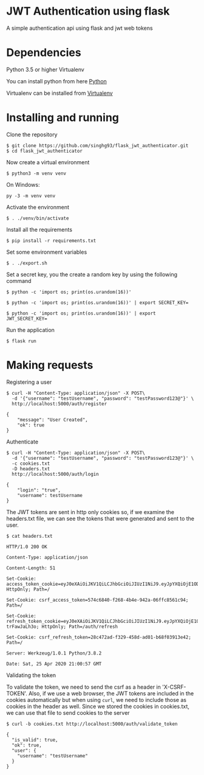 JWT Authentication using flask
==============================

A simple authentication api using flask and jwt web tokens

# Dependencies

Python 3.5 or higher
Virtualenv

You can install python from here 
[Python](https://www.python.org/downloads/)

Virtualenv can be installed from
[Virtualenv](https://virtualenv.pypa.io/en/latest/installation.html)


# Installing and running

Clone the repository
```
$ git clone https://github.com/singhg93/flask_jwt_authenticator.git
$ cd flask_jwt_authenticator
```

Now create a virtual environment

```
$ python3 -m venv venv
```

On Windows:

```
py -3 -m venv venv
```

Activate the environment

```
$ . ./venv/bin/activate
```

Install all the requirements

```
$ pip install -r requirements.txt
```

Set some environment variables

```
$ . ./export.sh
```

Set a secret key, you the create a random key by using the following command

```
$ python -c 'import os; print(os.urandom(16))'
```

```
$ python -c 'import os; print(os.urandom(16))' | export SECRET_KEY=
```
```
$ python -c 'import os; print(os.urandom(16))' | export JWT_SECRET_KEY=
```

Run the application

```
$ flask run
```

# Making requests

Registering a user

```
$ curl -H "Content-Type: application/json" -X POST\
  -d '{"username": "testUsername", "password": "testPassword123@"}' \
  http://localhost:5000/auth/register

{
    "message": "User Created",
    "ok": true
}
```

Authenticate

```
$ curl -H "Content-Type: application/json" -X POST\
  -d '{"username": "testUsername", "password": "testPassword123@"}' \
  -c cookies.txt
  -D headers.txt
  http://localhost:5000/auth/login

{
    "login": "true",
    "username": testUsername
}
```

The JWT tokens are sent in http only cookies so, if we examine the headers.txt file,
we can see the tokens that were generated and sent to the user.

```
$ cat headers.txt

HTTP/1.0 200 OK

Content-Type: application/json

Content-Length: 51

Set-Cookie: access_token_cookie=eyJ0eXAiOiJKV1QiLCJhbGciOiJIUzI1NiJ9.eyJpYXQiOjE1ODc4NDg0NTcsIm5iZiI6MTU4Nzg0ODQ1NywianRpIjoiNjI4N2M4NmYtMmI5MS00ZWI3LTkxNmEtN2UzODUzMTNjMTVjIiwiZXhwIjoxNTg3OTM0ODU3LCJpZGVudGl0eSI6eyJ1c2VybmFtZSI6InRlc3RVc2VybmFtZSJ9LCJmcmVzaCI6dHJ1ZSwidHlwZSI6ImFjY2VzcyIsImNzcmYiOiI1NzRjNjg0MC1mMjY4LTRiNGUtOTQyYS0wNmZmYzg1NjFjOTQifQ.01YxSjdG2b8m8bhF6LLQvaS1nUQEx2QXJ3tBeXxyNYU; HttpOnly; Path=/

Set-Cookie: csrf_access_token=574c6840-f268-4b4e-942a-06ffc8561c94; Path=/

Set-Cookie: refresh_token_cookie=eyJ0eXAiOiJKV1QiLCJhbGciOiJIUzI1NiJ9.eyJpYXQiOjE1ODc4NDg0NTcsIm5iZiI6MTU4Nzg0ODQ1NywianRpIjoiYWY1MjcwZjQtZDg1Mi00NGEyLThiNmUtM2RmZjc2ZTQ4MzRlIiwiZXhwIjoxNTkwNDQwNDU3LCJpZGVudGl0eSI6eyJ1c2VybmFtZSI6InRlc3RVc2VybmFtZSJ9LCJ0eXBlIjoicmVmcmVzaCIsImNzcmYiOiIyOGM0NzJhZC1mMzI5LTQ1OGQtYWQwMS1iNjhmMDM5MTNlNDIifQ.QHJYM4WICuZgfuskzvshBqutcvIAJKh-trFawJaLh3o; HttpOnly; Path=/auth/refresh

Set-Cookie: csrf_refresh_token=28c472ad-f329-458d-ad01-b68f03913e42; Path=/

Server: Werkzeug/1.0.1 Python/3.8.2

Date: Sat, 25 Apr 2020 21:00:57 GMT

```

Validating the token

To validate the token, we need to send the csrf as a header in 
'X-CSRF-TOKEN'. Also, if we use a web browser, the JWT tokens are included 
in the cookies automatically but when using `curl`, we need to include those as
cookies in the header as well. Since we stored the cookies in cookies.txt, we can use that
file to send cookies to the server

```
$ curl -b cookies.txt http://localhost:5000/auth/validate_token

{
  "is_valid": true,
  "ok": true,
  "user": {
    "username": "testUsername"
  }
}
```
